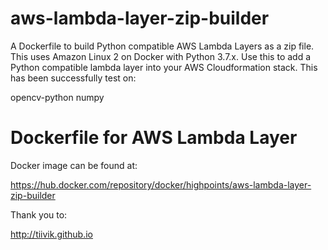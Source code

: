 # aws-lambda-layer-zip-builder

A Dockerfile to build Python compatible AWS Lambda Layers as a zip file. This uses Amazon Linux 2 on Docker with Python 3.7.x. Use this to add a Python compatible lambda layer into your AWS Cloudformation stack. This has been successfully test on:

opencv-python
numpy

# Dockerfile for AWS Lambda Layer

Docker image can be found at:

https://hub.docker.com/repository/docker/highpoints/aws-lambda-layer-zip-builder


Thank you to:

http://tiivik.github.io

